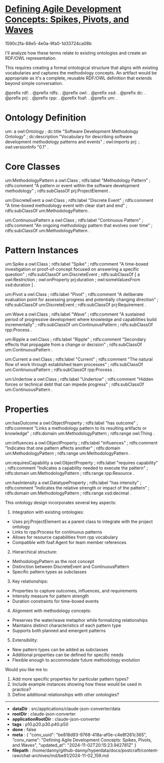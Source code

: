 # [Defining Agile Development Concepts: Spikes, Pivots, and Waves](https://claude.ai/chat/be818d93-9768-418a-af0e-c4e8f261c365)

1590c2fa-88e5-4e0a-9fa0-1d33724ca08b

 I'll analyze how these terms relate to existing ontologies and create an RDF/OWL representation.

<antThinking>This requires creating a formal ontological structure that aligns with existing vocabularies and captures the methodology concepts. An artifact would be appropriate as it's a complete, reusable RDF/OWL definition that extends beyond simple conversation.</antThinking>

<antArtifact identifier="methodology-ontology" type="application/vnd.ant.code" language="turtle" title="Software Development Methodology Ontology">
@prefix rdf: <http://www.w3.org/1999/02/22-rdf-syntax-ns#> .
@prefix rdfs: <http://www.w3.org/2000/01/rdf-schema#> .
@prefix owl: <http://www.w3.org/2002/07/owl#> .
@prefix xsd: <http://www.w3.org/2001/XMLSchema#> .
@prefix dc: <http://purl.org/dc/elements/1.1/> .
@prefix prj: <http://purl.org/stuff/project#> .
@prefix rpp: <http://www.citnames.com/2001/04/rpp#> .
@prefix foaf: <http://xmlns.com/foaf/0.1/> .
@prefix um: <http://purl.org/stuff/um#> .

# Ontology Definition
um:
    a owl:Ontology ;
    dc:title "Software Development Methodology Ontology" ;
    dc:description "Vocabulary for describing software development methodology patterns and events" ;
    owl:imports prj: ;
    owl:versionInfo "0.1" .

# Core Classes
um:MethodologyPattern
    a owl:Class ;
    rdfs:label "Methodology Pattern" ;
    rdfs:comment "A pattern or event within the software development methodology" ;
    rdfs:subClassOf prj:ProjectElement .

um:DiscreteEvent
    a owl:Class ;
    rdfs:label "Discrete Event" ;
    rdfs:comment "A time-boxed methodology event with clear start and end" ;
    rdfs:subClassOf um:MethodologyPattern .

um:ContinuousPattern
    a owl:Class ;
    rdfs:label "Continuous Pattern" ;
    rdfs:comment "An ongoing methodology pattern that evolves over time" ;
    rdfs:subClassOf um:MethodologyPattern .

# Pattern Instances
um:Spike
    a owl:Class ;
    rdfs:label "Spike" ;
    rdfs:comment "A time-boxed investigation or proof-of-concept focused on answering a specific question" ;
    rdfs:subClassOf um:DiscreteEvent ;
    rdfs:subClassOf [
        a owl:Restriction ;
        owl:onProperty prj:duration ;
        owl:someValuesFrom xsd:duration
    ] .

um:Pivot
    a owl:Class ;
    rdfs:label "Pivot" ;
    rdfs:comment "A deliberate evaluation point for assessing progress and potentially changing direction" ;
    rdfs:subClassOf um:DiscreteEvent ;
    rdfs:subClassOf prj:Requirement .

um:Wave
    a owl:Class ;
    rdfs:label "Wave" ;
    rdfs:comment "A sustained period of progressive development where knowledge and capabilities build incrementally" ;
    rdfs:subClassOf um:ContinuousPattern ;
    rdfs:subClassOf rpp:Process .

um:Ripple
    a owl:Class ;
    rdfs:label "Ripple" ;
    rdfs:comment "Secondary effects that propagate from a change or decision" ;
    rdfs:subClassOf um:ContinuousPattern .

um:Current
    a owl:Class ;
    rdfs:label "Current" ;
    rdfs:comment "The natural flow of work through established team processes" ;
    rdfs:subClassOf um:ContinuousPattern ;
    rdfs:subClassOf rpp:Process .

um:Undertow
    a owl:Class ;
    rdfs:label "Undertow" ;
    rdfs:comment "Hidden forces or technical debt that can impede progress" ;
    rdfs:subClassOf um:ContinuousPattern .

# Properties
um:hasOutcome
    a owl:ObjectProperty ;
    rdfs:label "has outcome" ;
    rdfs:comment "Links a methodology pattern to its resulting artifacts or knowledge" ;
    rdfs:domain um:MethodologyPattern ;
    rdfs:range owl:Thing .

um:influences
    a owl:ObjectProperty ;
    rdfs:label "influences" ;
    rdfs:comment "Indicates that one pattern affects another" ;
    rdfs:domain um:MethodologyPattern ;
    rdfs:range um:MethodologyPattern .

um:requiresCapability
    a owl:ObjectProperty ;
    rdfs:label "requires capability" ;
    rdfs:comment "Indicates a capability needed to execute the pattern" ;
    rdfs:domain um:MethodologyPattern ;
    rdfs:range rpp:Resource .

um:hasIntensity
    a owl:DatatypeProperty ;
    rdfs:label "has intensity" ;
    rdfs:comment "Indicates the relative strength or impact of the pattern" ;
    rdfs:domain um:MethodologyPattern ;
    rdfs:range xsd:decimal .
</antArtifact>

This ontology design incorporates several key aspects:

1. Integration with existing ontologies:
- Uses prj:ProjectElement as a parent class to integrate with the project ontology
- Links to rpp:Process for continuous patterns
- Allows for resource capabilities from rpp vocabulary
- Compatible with foaf:Agent for team member references

2. Hierarchical structure:
- MethodologyPattern as the root concept
- Distinction between DiscreteEvent and ContinuousPattern
- Specific pattern types as subclasses

3. Key relationships:
- Properties to capture outcomes, influences, and requirements
- Intensity measure for pattern strength
- Duration constraints for time-boxed events

4. Alignment with methodology concepts:
- Preserves the water/wave metaphor while formalizing relationships
- Maintains distinct characteristics of each pattern type
- Supports both planned and emergent patterns

5. Extensibility:
- New pattern types can be added as subclasses
- Additional properties can be defined for specific needs
- Flexible enough to accommodate future methodology evolution

Would you like me to:
1. Add more specific properties for particular pattern types?
2. Include example instances showing how these would be used in practice?
3. Define additional relationships with other ontologies?

---

* **dataDir** : src/applications/claude-json-converter/data
* **rootDir** : claude-json-converter
* **applicationRootDir** : claude-json-converter
* **tags** : p10.p20.p30.p40.p50
* **done** : false
* **meta** : {
  "conv_uuid": "be818d93-9768-418a-af0e-c4e8f261c365",
  "conv_name": "Defining Agile Development Concepts: Spikes, Pivots, and Waves",
  "updated_at": "2024-11-02T20:15:23.942781Z"
}
* **filepath** : /home/danny/github-danny/hyperdata/docs/postcraft/content-raw/chat-archives/md/be81/2024-11-02_159.md